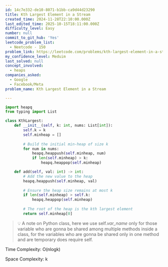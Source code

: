 ```yaml
---
id: 14c7e332-de10-8071-b1bb-ca9d44d23290
title: Kth Largest Element in a Stream
created_time: 2024-11-28T22:10:00.000Z
last_edited_time: 2025-10-15T18:11:00.000Z
difficulty_level: Easy
number: null
commit_to_git_hub: 'Yes'
leetcode_problem_list:
  - Neetcode - 150
problem_link: https://leetcode.com/problems/kth-largest-element-in-a-stream/description/
my_confidence_level: Meduim
last_solved: null
concept_involved:
  - heaps
companies_asked:
  - Google
  - Facebook/Meta
problem_name: Kth Largest Element in a Stream

---
```


```python
import heapq
from typing import List

class KthLargest:
    def __init__(self, k: int, nums: List[int]):
        self.k = k
        self.minheap = []
        
        # Build the initial min-heap of size k
        for num in nums:
            heapq.heappush(self.minheap, num)
            if len(self.minheap) > k:
                heapq.heappop(self.minheap)

    def add(self, val: int) -> int:
        # Add the new value to the heap
        heapq.heappush(self.minheap, val)
        
        # Ensure the heap size remains at most k
        if len(self.minheap) > self.k:
            heapq.heappop(self.minheap)
        
        # The root of the heap is the kth largest element
        return self.minheap[0]

```

> 💡 A note on Python class, here we use self.*var\_name* only for those variable who are gonna be shared among multiple methods inside a class, for the variables who are gonna be shared only in one method and are temporary does require self.

Time Complexity: O(nlogk)

Space Complexity: k
